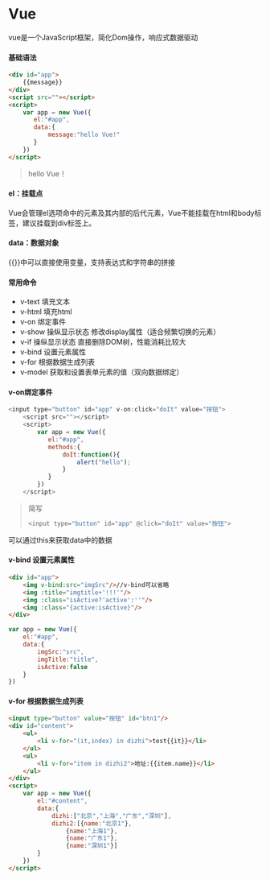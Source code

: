 # Vue

vue是一个JavaScript框架，简化Dom操作，响应式数据驱动

#### 基础语法

```html
<div id="app">
    {{message}}
</div>
<script src=""></script>
<script>
    var app = new Vue({
       el:"#app",
       data:{
           message:"hello Vue!"
       }
    })
</script>
```

> hello Vue！

#### el：挂载点

Vue会管理el选项命中的元素及其内部的后代元素，Vue不能挂载在html和body标签，建议挂载到div标签上。

#### data：数据对象

{{}}中可以直接使用变量，支持表达式和字符串的拼接

#### 常用命令

* v-text 填充文本
* v-html 填充html
* v-on 绑定事件
* v-show 操纵显示状态 修改display属性（适合频繁切换的元素）
* v-if 操纵显示状态 直接删除DOM树，性能消耗比较大
* v-bind 设置元素属性
* v-for 根据数据生成列表
* v-model 获取和设置表单元素的值（双向数据绑定）

#### v-on绑定事件

~~~ js
<input type="button" id="app" v-on:click="doIt" value="按钮">
    <script src=""></script>
    <script>
        var app = new Vue({
           el:"#app",
           methods:{
               doIt:function(){
                   alert("hello");
               }
           }
        })
    </script>
~~~

> 简写
>
> ~~~ js
> <input type="button" id="app" @click="doIt" value="按钮">
> ~~~

可以通过this来获取data中的数据

#### v-bind 设置元素属性

~~~ html
<div id="app">
    <img v-bind:src="imgSrc"/>//v-bind可以省略
    <img :title="imgtitle+'!!!'"/>
    <img :class="isActive?'active':''"/>
    <img :class="{active:isActive}"/>
</div>
~~~

~~~ js
var app = new Vue({
    el:"#app",
    data:{
        imgSrc:"src",
        imgTitle:"title",
        isActive:false
    }
})
~~~

#### v-for 根据数据生成列表

```html
<input type="button" value="按钮" id="btn1"/>
<div id="content">
    <ul>
        <li v-for="(it,index) in dizhi">test{{it}}</li>
    </ul>
    <ul>
        <li v-for="item in dizhi2">地址:{{item.name}}</li>
    </ul>
</div>
<script>
    var app = new Vue({
        el:"#content",
        data:{
            dizhi:["北京","上海","广东","深圳"],
            dizhi2:[{name:"北京1"},
                {name:"上海1"},
                {name:"广东1"},
                {name:"深圳1"}]
        }
    })
</script>
```
